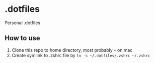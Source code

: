 # .dotfiles

Personal .dotfiles

## How to use

1. Clone this repo to home directory, most probably `~` on mac
2. Create symlink to .zshrc file by `ln -s ~/.dotfiles/.zshrc ~/.zshrc`
